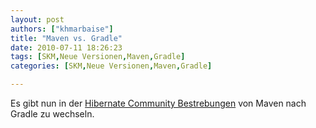```yaml
---
layout: post
authors: ["khmarbaise"]
title: "Maven vs. Gradle"
date: 2010-07-11 18:26:23
tags: [SKM,Neue Versionen,Maven,Gradle]
categories: [SKM,Neue Versionen,Maven,Gradle]

---
```

Es gibt nun in der <a href="http://community.jboss.org/wiki/Gradlewhy">Hibernate Community Bestrebungen</a> von Maven nach Gradle zu wechseln. 
